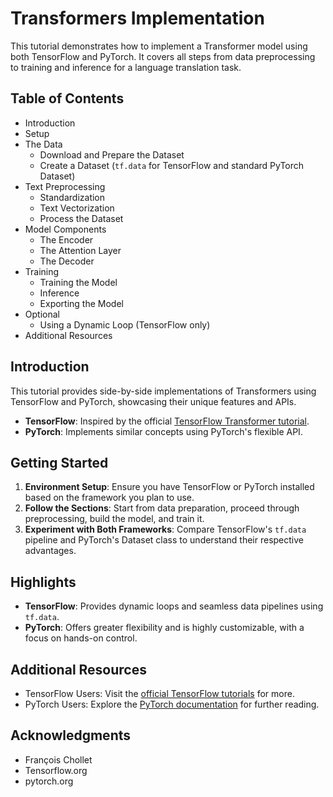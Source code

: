 # Transformers Implementation

This tutorial demonstrates how to implement a Transformer model using both TensorFlow and PyTorch. It covers all steps from data preprocessing to training and inference for a language translation task.

## Table of Contents
- Introduction
- Setup
- The Data
  - Download and Prepare the Dataset
  - Create a Dataset (`tf.data` for TensorFlow and standard PyTorch Dataset)
- Text Preprocessing
  - Standardization
  - Text Vectorization
  - Process the Dataset
- Model Components
  - The Encoder
  - The Attention Layer
  - The Decoder
- Training
  - Training the Model
  - Inference
  - Exporting the Model
- Optional
  - Using a Dynamic Loop (TensorFlow only)
- Additional Resources

## Introduction
This tutorial provides side-by-side implementations of Transformers using TensorFlow and PyTorch, showcasing their unique features and APIs.

- **TensorFlow**: Inspired by the official [TensorFlow Transformer tutorial](https://www.tensorflow.org/text/tutorials/transformer).
- **PyTorch**: Implements similar concepts using PyTorch's flexible API.

## Getting Started
1. **Environment Setup**: Ensure you have TensorFlow or PyTorch installed based on the framework you plan to use.
2. **Follow the Sections**: Start from data preparation, proceed through preprocessing, build the model, and train it.
3. **Experiment with Both Frameworks**: Compare TensorFlow's `tf.data` pipeline and PyTorch's Dataset class to understand their respective advantages.

## Highlights
- **TensorFlow**: Provides dynamic loops and seamless data pipelines using `tf.data`.
- **PyTorch**: Offers greater flexibility and is highly customizable, with a focus on hands-on control.

## Additional Resources
- TensorFlow Users: Visit the [official TensorFlow tutorials](https://www.tensorflow.org/text/tutorials) for more.
- PyTorch Users: Explore the [PyTorch documentation](https://pytorch.org/docs/stable/index.html) for further reading.

## Acknowledgments
- François Chollet
- Tensorflow.org
- pytorch.org
